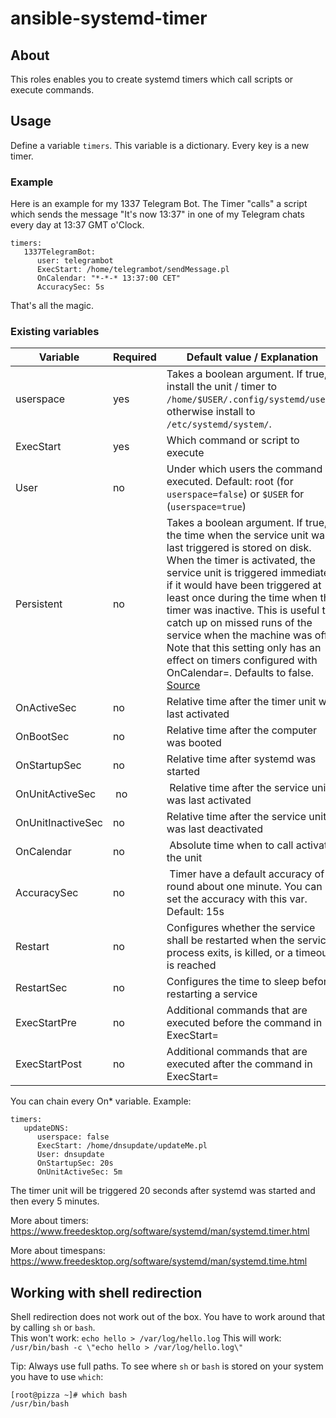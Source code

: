 # ansible-systemd-timer

## About
This roles enables you to create systemd timers which call scripts or execute commands.

## Usage

Define a variable ```timers```. This variable is a dictionary. Every key is a new timer.

### Example

Here is an example for my 1337 Telegram Bot. The Timer "calls" a script which sends the message "It's now 13:37" in one of my Telegram chats every day at 13:37 GMT o'Clock.

```
timers:
   1337TelegramBot:
      user: telegrambot
      ExecStart: /home/telegrambot/sendMessage.pl
      OnCalendar: "*-*-* 13:37:00 CET"
      AccuracySec: 5s
```

That's all the magic.

### Existing variables

| Variable | Required |  Default value / Explanation |
|----------|----------|------------------------------|
| userspace | yes | Takes a boolean argument. If true, install the unit / timer to `/home/$USER/.config/systemd/user/`, otherwise install to `/etc/systemd/system/`. |
| ExecStart | yes | Which command or script to execute |
| User | no | Under which users the command is executed. Default: root (for `userspace=false`) or `$USER` for (`userspace=true`) |
| Persistent | no | Takes a boolean argument. If true, the time when the service unit was last triggered is stored on disk. When the timer is activated, the service unit is triggered immediately if it would have been triggered at least once during the time when the timer was inactive. This is useful to catch up on missed runs of the service when the machine was off. Note that this setting only has an effect on timers configured with OnCalendar=. Defaults to false. [Source](https://www.freedesktop.org/software/systemd/man/systemd.timer.html) |
| OnActiveSec | no | Relative time after the timer unit was last activated |
| OnBootSec | no | Relative time after the computer was booted |
| OnStartupSec | no | Relative time after systemd was started |
| OnUnitActiveSec | no | Relative time after the service unit was last activated |
| OnUnitInactiveSec | no | Relative time after the service unit was last deactivated |
| OnCalendar | no | Absolute time when to call activate the unit |
| AccuracySec | no | Timer have a default accuracy of round about one minute. You can set the accuracy with this var. Default: 15s |
| Restart | no | Configures whether the service shall be restarted when the service process exits, is killed, or a timeout is reached |
| RestartSec | no | Configures the time to sleep before restarting a service |
| ExecStartPre | no | Additional commands that are executed before the command in ExecStart= |
| ExecStartPost | no | Additional commands that are executed after the command in ExecStart= |

You can chain every On* variable. Example:

```
timers:
   updateDNS:
      userspace: false
      ExecStart: /home/dnsupdate/updateMe.pl
      User: dnsupdate
      OnStartupSec: 20s
      OnUnitActiveSec: 5m
```

The timer unit will be triggered 20 seconds after systemd was started and then every 5 minutes.

More about timers: https://www.freedesktop.org/software/systemd/man/systemd.timer.html

More about timespans: https://www.freedesktop.org/software/systemd/man/systemd.time.html

## Working with shell redirection

Shell redirection does not work out of the box. You have to work around that by calling `sh` or `bash`.   
This won't work: `echo hello > /var/log/hello.log`
This will work: `/usr/bin/bash -c \"echo hello > /var/log/hello.log\"`

Tip: Always use full paths. To see where `sh` or `bash` is stored on your system you have to use `which`:

```
[root@pizza ~]# which bash
/usr/bin/bash
```
